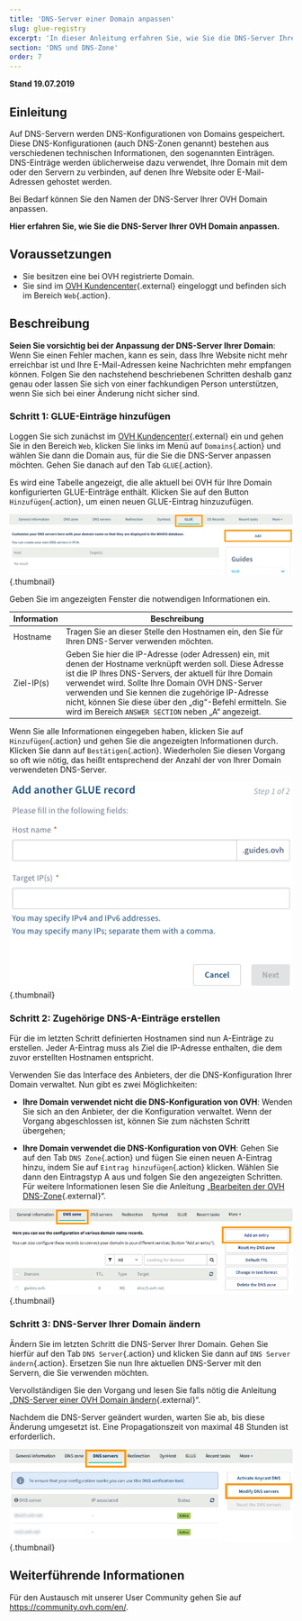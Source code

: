 ```yaml
---
title: 'DNS-Server einer Domain anpassen'
slug: glue-registry
excerpt: 'In dieser Anleitung erfahren Sie, wie Sie die DNS-Server Ihrer OVH Domain anpassen.'
section: 'DNS und DNS-Zone'
order: 7
---
```


**Stand 19.07.2019**

## Einleitung

Auf DNS-Servern werden DNS-Konfigurationen von Domains gespeichert. Diese DNS-Konfigurationen (auch DNS-Zonen genannt) bestehen aus verschiedenen technischen Informationen, den sogenannten Einträgen. DNS-Einträge werden üblicherweise dazu verwendet, Ihre Domain mit dem oder den Servern zu verbinden, auf denen Ihre Website oder E-Mail-Adressen gehostet werden.

Bei Bedarf können Sie den Namen der DNS-Server Ihrer OVH Domain anpassen.

**Hier erfahren Sie, wie Sie die DNS-Server Ihrer OVH Domain anpassen.**

## Voraussetzungen

- Sie besitzen eine bei OVH registrierte Domain.
- Sie sind im [OVH Kundencenter](https://www.ovh.com/auth/?action=gotomanager){.external} eingeloggt und befinden sich im Bereich `Web`{.action}.

## Beschreibung

**Seien Sie vorsichtig bei der Anpassung der DNS-Server Ihrer Domain**\: Wenn Sie einen Fehler machen, kann es sein, dass Ihre Website nicht mehr erreichbar ist und Ihre E-Mail-Adressen keine Nachrichten mehr empfangen können. Folgen Sie den nachstehend beschriebenen Schritten deshalb ganz genau oder lassen Sie sich von einer fachkundigen Person unterstützen, wenn Sie sich bei einer Änderung nicht sicher sind.

### Schritt 1: GLUE-Einträge hinzufügen

Loggen Sie sich zunächst im [OVH Kundencenter](https://www.ovh.com/auth/?action=gotomanager){.external} ein und gehen Sie in den Bereich `Web`, klicken Sie links im Menü auf `Domains`{.action} und wählen Sie dann die Domain aus, für die Sie die DNS-Server anpassen möchten. Gehen Sie danach auf den Tab `GLUE`{.action}.

Es wird eine Tabelle angezeigt, die alle aktuell bei OVH für Ihre Domain konfigurierten GLUE-Einträge enthält. Klicken Sie auf den Button `Hinzufügen`{.action}, um einen neuen GLUE-Eintrag hinzuzufügen.

![Glue-Eintrag](images/customize-dns-servers-step1.png){.thumbnail}

Geben Sie im angezeigten Fenster die notwendigen Informationen ein.

|Information|Beschreibung|  
|---|---|
|Hostname|Tragen Sie an dieser Stelle den Hostnamen ein, den Sie für Ihren DNS-Server verwenden möchten.|
|Ziel-IP(s)|Geben Sie hier die IP-Adresse (oder Adressen) ein, mit denen der Hostname verknüpft werden soll. Diese Adresse ist die IP Ihres DNS-Servers, der aktuell für Ihre Domain verwendet wird. Sollte Ihre Domain OVH DNS-Server verwenden und Sie kennen die zugehörige IP-Adresse nicht, können Sie diese über den „dig“-Befehl ermitteln. Sie wird im Bereich `ANSWER SECTION` neben „A“ angezeigt.|

Wenn Sie alle Informationen eingegeben haben, klicken Sie auf `Hinzufügen`{.action} und gehen Sie die angezeigten Informationen durch. Klicken Sie dann auf `Bestätigen`{.action}. Wiederholen Sie diesen Vorgang so oft wie nötig, das heißt entsprechend der Anzahl der von Ihrer Domain verwendeten DNS-Server.

![Glue-Eintrag](images/customize-dns-servers-step2.png){.thumbnail}

### Schritt 2: Zugehörige DNS-A-Einträge erstellen

Für die im letzten Schritt definierten Hostnamen sind nun A-Einträge zu erstellen. Jeder A-Eintrag muss als Ziel die IP-Adresse enthalten, die dem zuvor erstellten Hostnamen entspricht.

Verwenden Sie das Interface des Anbieters, der die DNS-Konfiguration Ihrer Domain verwaltet. Nun gibt es zwei Möglichkeiten:

- **Ihre Domain verwendet nicht die DNS-Konfiguration von OVH**\: Wenden Sie sich an den Anbieter, der die Konfiguration verwaltet. Wenn der Vorgang abgeschlossen ist, können Sie zum nächsten Schritt übergehen;

- **Ihre Domain verwendet die DNS-Konfiguration von OVH**\: Gehen Sie auf den Tab `DNS Zone`{.action} und fügen Sie einen neuen A-Eintrag hinzu, indem Sie auf `Eintrag hinzufügen`{.action} klicken. Wählen Sie dann den Eintragstyp A aus und folgen Sie den angezeigten Schritten. Für weitere Informationen lesen Sie die Anleitung „[Bearbeiten der OVH DNS-Zone](https://docs.ovh.com/de/domains/webhosting_bearbeiten_der_dns_zone/){.external}“.

![Glue-Eintrag](images/customize-dns-servers-step3.png){.thumbnail}

### Schritt 3: DNS-Server Ihrer Domain ändern

Ändern Sie im letzten Schritt die DNS-Server Ihrer Domain. Gehen Sie hierfür auf den Tab `DNS Server`{.action} und klicken Sie dann auf `DNS Server ändern`{.action}. Ersetzen Sie nun Ihre aktuellen DNS-Server mit den Servern, die Sie verwenden möchten. 

Vervollständigen Sie den Vorgang und lesen Sie falls nötig die Anleitung „[DNS-Server einer OVH Domain ändern](https://docs.ovh.com/de/domains/webhosting_allgemeine_informationen_zu_den_dns_servern/){.external}“.

Nachdem die DNS-Server geändert wurden, warten Sie ab, bis diese Änderung umgesetzt ist. Eine Propagationszeit von maximal 48 Stunden ist erforderlich.

![Glue-Eintrag](images/customize-dns-servers-step4.png){.thumbnail}

## Weiterführende Informationen

Für den Austausch mit unserer User Community gehen Sie auf <https://community.ovh.com/en/>.
